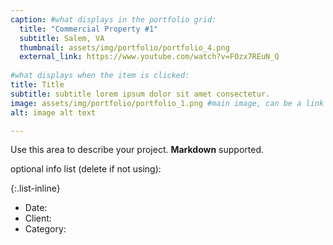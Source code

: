 ```yaml
---
caption: #what displays in the portfolio grid:
  title: "Commercial Property #1"
  subtitle: Salem, VA
  thumbnail: assets/img/portfolio/portfolio_4.png
  external_link: https://www.youtube.com/watch?v=FOzx7REuN_Q
  
#what displays when the item is clicked:
title: Title
subtitle: subtitle lorem ipsum dolor sit amet consectetur.
image: assets/img/portfolio/portfolio_1.png #main image, can be a link or a file in assets/img/portfolio
alt: image alt text

---
```

Use this area to describe your project. **Markdown** supported.

optional info list (delete if not using):

{:.list-inline} 
- Date: 
- Client: 
- Category: 

